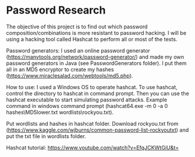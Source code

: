 # Password Research
 
The objective of this project is to find out which password composition/combinations is more resistant to password hacking. 
I will be using a hacking tool called Hashcat to perform all or most of the tests.

Password generators:
I used an online password generator (https://manytools.org/network/password-generator/) and made my own password generators in Java (see PasswordGenerators folder). I put them all in an MD5 encryptor to create my hashes (https://www.miraclesalad.com/webtools/md5.php).

How to use:
I used a Windows OS to operate hashcat. To use hashcat, control the directory to hashcat in command prompt. Then you can use the hashcat executable to start simulating password attacks.
Example command in windows command prompt (hashcat64.exe -m 0 -a 0 hashes\MD5lower.txt wordlists\rockyou.txt).

Put wordlists and hashes in hashcat folder. Download rockyou.txt from (https://www.kaggle.com/wjburns/common-password-list-rockyoutxt) and put the txt file in wordlists folder.

Hashcat tutorial: 
https://www.youtube.com/watch?v=EfqJCKWtGiU&t=